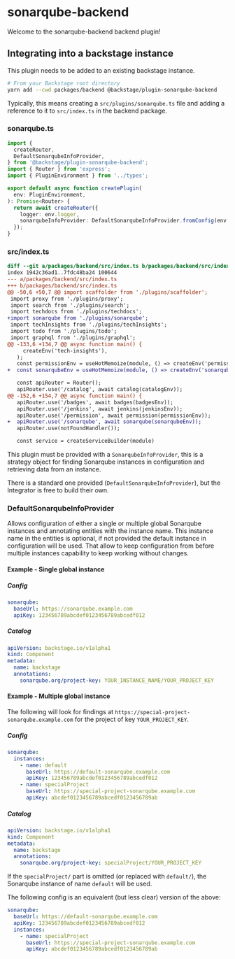 # sonarqube-backend

Welcome to the sonarqube-backend backend plugin!

## Integrating into a backstage instance

This plugin needs to be added to an existing backstage instance.

```bash
# From your Backstage root directory
yarn add --cwd packages/backend @backstage/plugin-sonarqube-backend
```

Typically, this means creating a `src/plugins/sonarqube.ts` file and adding a reference to it to `src/index.ts` in the backend package.

### sonarqube.ts

```typescript
import {
  createRouter,
  DefaultSonarqubeInfoProvider,
} from '@backstage/plugin-sonarqube-backend';
import { Router } from 'express';
import { PluginEnvironment } from '../types';

export default async function createPlugin(
  env: PluginEnvironment,
): Promise<Router> {
  return await createRouter({
    logger: env.logger,
    sonarqubeInfoProvider: DefaultSonarqubeInfoProvider.fromConfig(env.config),
  });
}
```

### src/index.ts

```diff
diff --git a/packages/backend/src/index.ts b/packages/backend/src/index.ts
index 1942c36ad1..7fdc48ba24 100644
--- a/packages/backend/src/index.ts
+++ b/packages/backend/src/index.ts
@@ -50,6 +50,7 @@ import scaffolder from './plugins/scaffolder';
 import proxy from './plugins/proxy';
 import search from './plugins/search';
 import techdocs from './plugins/techdocs';
+import sonarqube from './plugins/sonarqube';
 import techInsights from './plugins/techInsights';
 import todo from './plugins/todo';
 import graphql from './plugins/graphql';
@@ -133,6 +134,7 @@ async function main() {
     createEnv('tech-insights'),
   );
   const permissionEnv = useHotMemoize(module, () => createEnv('permission'));
+  const sonarqubeEnv = useHotMemoize(module, () => createEnv('sonarqube'));

   const apiRouter = Router();
   apiRouter.use('/catalog', await catalog(catalogEnv));
@@ -152,6 +154,7 @@ async function main() {
   apiRouter.use('/badges', await badges(badgesEnv));
   apiRouter.use('/jenkins', await jenkins(jenkinsEnv));
   apiRouter.use('/permission', await permission(permissionEnv));
+  apiRouter.use('/sonarqube', await sonarqube(sonarqubeEnv));
   apiRouter.use(notFoundHandler());

   const service = createServiceBuilder(module)

```

This plugin must be provided with a `SonarqubeInfoProvider`, this is a strategy object for finding Sonarqube instances in configuration and retrieving data from an instance.

There is a standard one provided (`DefaultSonarqubeInfoProvider`), but the Integrator is free to build their own.

### DefaultSonarqubeInfoProvider

Allows configuration of either a single or multiple global Sonarqube instances and annotating entities with the instance name. This instance name in the entities is optional, if not provided the default instance in configuration will be used. That allow to keep configuration from before multiple instances capability to keep working without changes.

#### Example - Single global instance

##### Config

```yaml
sonarqube:
  baseUrl: https://sonarqube.example.com
  apiKey: 123456789abcdef0123456789abcedf012
```

##### Catalog

```yaml
apiVersion: backstage.io/v1alpha1
kind: Component
metadata:
  name: backstage
  annotations:
    sonarqube.org/project-key: YOUR_INSTANCE_NAME/YOUR_PROJECT_KEY
```

#### Example - Multiple global instance

The following will look for findings at `https://special-project-sonarqube.example.com` for the project of key `YOUR_PROJECT_KEY`.

##### Config

```yaml
sonarqube:
  instances:
    - name: default
      baseUrl: https://default-sonarqube.example.com
      apiKey: 123456789abcdef0123456789abcedf012
    - name: specialProject
      baseUrl: https://special-project-sonarqube.example.com
      apiKey: abcdef0123456789abcedf0123456789ab
```

##### Catalog

```yaml
apiVersion: backstage.io/v1alpha1
kind: Component
metadata:
  name: backstage
  annotations:
    sonarqube.org/project-key: specialProject/YOUR_PROJECT_KEY
```

If the `specialProject/` part is omitted (or replaced with `default/`), the Sonarqube instance of name `default` will be used.

The following config is an equivalent (but less clear) version of the above:

```yaml
sonarqube:
  baseUrl: https://default-sonarqube.example.com
  apiKey: 123456789abcdef0123456789abcedf012
  instances:
    - name: specialProject
      baseUrl: https://special-project-sonarqube.example.com
      apiKey: abcdef0123456789abcedf0123456789ab
```
